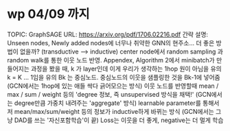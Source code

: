 # wp 04/09 까지

TOPIC: GraphSAGE
URL: https://arxiv.org/pdf/1706.02216.pdf
간략 설명: Unseen nodes, Newly added nodes에 너무나 취약한 GNN의 현주소... 더 좋은 방법이 없을까?
    (transductive —> inductive)
center node에서 random sampling 과 random walk를 통한 이웃 노드 반영.
    Appendex, Algorithm 2에서 minibatch가 만들어지는 과정을 봤을 때,
    k 가 layer인데 이게 우리가 생각하는 1hop 원이 아님을 유의
    k = K ... 1임을 유의
    Bk 는 중심노드. 중심노드의 이웃을 샘플링한 것을 Bk-1에 넣어줌
    (GCN에서는 1hop에 있는 애들 싹다 긁어모으는 방식)
이웃 노드를 반영할때 mean / max / sum / weight 등의 'degree 정보, 즉 unsupervised 방식을 채택!'
    (GCN에서는 degree만큼 가중치 내려주는 'aggregate' 방식)
learnable parameter를 통해서 저 mean/max/sum/weight 등의 정보가 inductive하게 바뀌는 방식
    (GCN에서는 그냥 DAD를 쓰는 '자신포함학습'이 끝)
Loss는 이웃을 더 좋게, negative는 더 멀게 학습